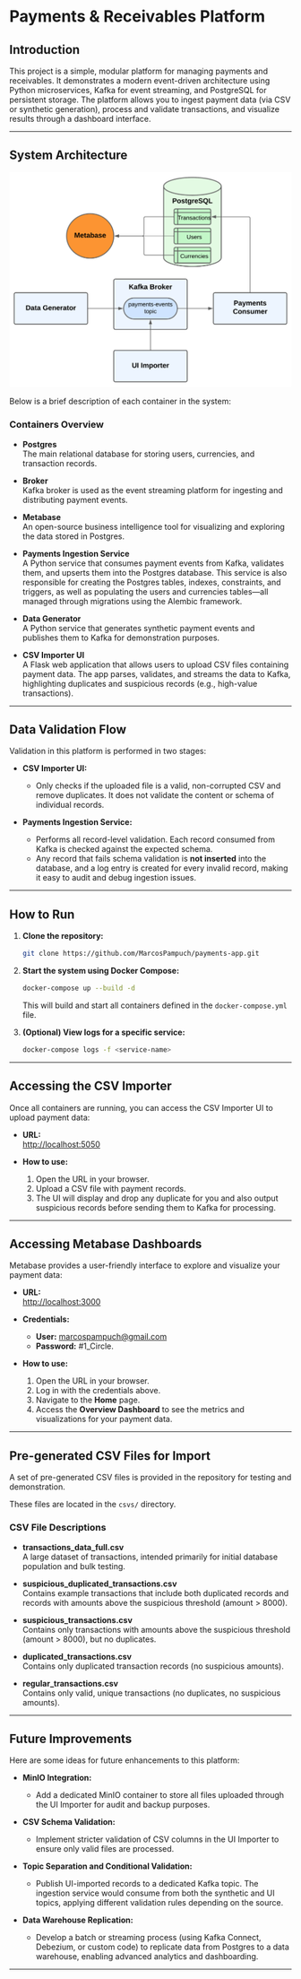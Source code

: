 # Payments & Receivables Platform

## Introduction

This project is a simple, modular platform for managing payments and receivables. It demonstrates a modern event-driven architecture using Python microservices, Kafka for event streaming, and PostgreSQL for persistent storage. The platform allows you to ingest payment data (via CSV or synthetic generation), process and validate transactions, and visualize results through a dashboard interface.

---

## System Architecture

![System Architecture Diagram](./architecture.png)

Below is a brief description of each container in the system:

### Containers Overview

- **Postgres**  
  The main relational database for storing users, currencies, and transaction records.

- **Broker**  
  Kafka broker is used as the event streaming platform for ingesting and distributing payment events.

- **Metabase**  
  An open-source business intelligence tool for visualizing and exploring the data stored in Postgres.

- **Payments Ingestion Service**  
  A Python service that consumes payment events from Kafka, validates them, and upserts them into the Postgres database. This service is also responsible for creating the Postgres tables, indexes, constraints, and triggers, as well as populating the users and currencies tables—all managed through migrations using the Alembic framework.

- **Data Generator**  
  A Python service that generates synthetic payment events and publishes them to Kafka for demonstration purposes.

- **CSV Importer UI**  
  A Flask web application that allows users to upload CSV files containing payment data. The app parses, validates, and streams the data to Kafka, highlighting duplicates and suspicious records (e.g., high-value transactions).

---

## Data Validation Flow

Validation in this platform is performed in two stages:

- **CSV Importer UI:**
  - Only checks if the uploaded file is a valid, non-corrupted CSV and remove duplicates. It does not validate the content or schema of individual records.

- **Payments Ingestion Service:**
  - Performs all record-level validation. Each record consumed from Kafka is checked against the expected schema.
  - Any record that fails schema validation is **not inserted** into the database, and a log entry is created for every invalid record, making it easy to audit and debug ingestion issues.

---

## How to Run

1. **Clone the repository:**
   ```bash
   git clone https://github.com/MarcosPampuch/payments-app.git
   ```

2. **Start the system using Docker Compose:**
   ```bash
   docker-compose up --build -d
   ```
   This will build and start all containers defined in the `docker-compose.yml` file.

3. **(Optional) View logs for a specific service:**
   ```bash
   docker-compose logs -f <service-name>
   ```

---

## Accessing the CSV Importer

Once all containers are running, you can access the CSV Importer UI to upload payment data:

- **URL:**  
  [http://localhost:5050](http://localhost:5050)

- **How to use:**  
  1. Open the URL in your browser.
  2. Upload a CSV file with payment records.
  3. The UI will display and drop any duplicate for you and also output suspicious records before sending them to Kafka for processing.

---

## Accessing Metabase Dashboards

Metabase provides a user-friendly interface to explore and visualize your payment data:

- **URL:**  
  [http://localhost:3000](http://localhost:3000)

- **Credentials:**
  - **User:** marcospampuch@gmail.com
  - **Password:** #1_Circle.

- **How to use:**  
  1. Open the URL in your browser.
  2. Log in with the credentials above.
  3. Navigate to the **Home** page.
  4. Access the **Overview Dashboard** to see the metrics and visualizations for your payment data.

---

## Pre-generated CSV Files for Import

A set of pre-generated CSV files is provided in the repository for testing and demonstration.

These files are located in the `csvs/` directory.

### CSV File Descriptions

- **transactions_data_full.csv**  
  A large dataset of transactions, intended primarily for initial database population and bulk testing.

- **suspicious_duplicated_transactions.csv**  
  Contains example transactions that include both duplicated records and records with amounts above the suspicious threshold (amount > 8000).

- **suspicious_transactions.csv**  
  Contains only transactions with amounts above the suspicious threshold (amount > 8000), but no duplicates.

- **duplicated_transactions.csv**  
  Contains only duplicated transaction records (no suspicious amounts).

- **regular_transactions.csv**  
  Contains only valid, unique transactions (no duplicates, no suspicious amounts).


---

## Future Improvements

Here are some ideas for future enhancements to this platform:

- **MinIO Integration:**
  - Add a dedicated MinIO container to store all files uploaded through the UI Importer for audit and backup purposes.

- **CSV Schema Validation:**
  - Implement stricter validation of CSV columns in the UI Importer to ensure only valid files are processed.

- **Topic Separation and Conditional Validation:**
  - Publish UI-imported records to a dedicated Kafka topic. The ingestion service would consume from both the synthetic and UI topics, applying different validation rules depending on the source.

- **Data Warehouse Replication:**
  - Develop a batch or streaming process (using Kafka Connect, Debezium, or custom code) to replicate data from Postgres to a data warehouse, enabling advanced analytics and dashboarding.

---

